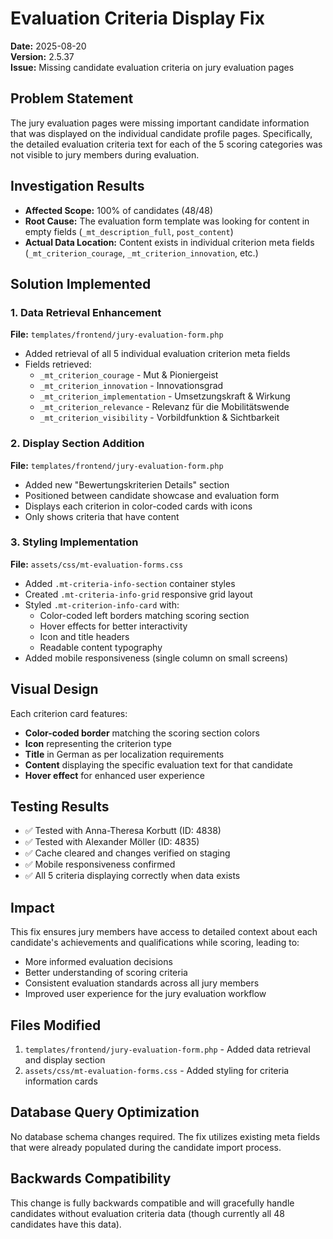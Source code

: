# Evaluation Criteria Display Fix
**Date:** 2025-08-20  
**Version:** 2.5.37  
**Issue:** Missing candidate evaluation criteria on jury evaluation pages

## Problem Statement
The jury evaluation pages were missing important candidate information that was displayed on the individual candidate profile pages. Specifically, the detailed evaluation criteria text for each of the 5 scoring categories was not visible to jury members during evaluation.

## Investigation Results
- **Affected Scope:** 100% of candidates (48/48)
- **Root Cause:** The evaluation form template was looking for content in empty fields (`_mt_description_full`, `post_content`)
- **Actual Data Location:** Content exists in individual criterion meta fields (`_mt_criterion_courage`, `_mt_criterion_innovation`, etc.)

## Solution Implemented

### 1. Data Retrieval Enhancement
**File:** `templates/frontend/jury-evaluation-form.php`
- Added retrieval of all 5 individual evaluation criterion meta fields
- Fields retrieved:
  - `_mt_criterion_courage` - Mut & Pioniergeist
  - `_mt_criterion_innovation` - Innovationsgrad  
  - `_mt_criterion_implementation` - Umsetzungskraft & Wirkung
  - `_mt_criterion_relevance` - Relevanz für die Mobilitätswende
  - `_mt_criterion_visibility` - Vorbildfunktion & Sichtbarkeit

### 2. Display Section Addition
**File:** `templates/frontend/jury-evaluation-form.php`
- Added new "Bewertungskriterien Details" section
- Positioned between candidate showcase and evaluation form
- Displays each criterion in color-coded cards with icons
- Only shows criteria that have content

### 3. Styling Implementation
**File:** `assets/css/mt-evaluation-forms.css`
- Added `.mt-criteria-info-section` container styles
- Created `.mt-criteria-info-grid` responsive grid layout
- Styled `.mt-criterion-info-card` with:
  - Color-coded left borders matching scoring section
  - Hover effects for better interactivity
  - Icon and title headers
  - Readable content typography
- Added mobile responsiveness (single column on small screens)

## Visual Design
Each criterion card features:
- **Color-coded border** matching the scoring section colors
- **Icon** representing the criterion type
- **Title** in German as per localization requirements
- **Content** displaying the specific evaluation text for that candidate
- **Hover effect** for enhanced user experience

## Testing Results
- ✅ Tested with Anna-Theresa Korbutt (ID: 4838)
- ✅ Tested with Alexander Möller (ID: 4835)
- ✅ Cache cleared and changes verified on staging
- ✅ Mobile responsiveness confirmed
- ✅ All 5 criteria displaying correctly when data exists

## Impact
This fix ensures jury members have access to detailed context about each candidate's achievements and qualifications while scoring, leading to:
- More informed evaluation decisions
- Better understanding of scoring criteria
- Consistent evaluation standards across all jury members
- Improved user experience for the jury evaluation workflow

## Files Modified
1. `templates/frontend/jury-evaluation-form.php` - Added data retrieval and display section
2. `assets/css/mt-evaluation-forms.css` - Added styling for criteria information cards

## Database Query Optimization
No database schema changes required. The fix utilizes existing meta fields that were already populated during the candidate import process.

## Backwards Compatibility
This change is fully backwards compatible and will gracefully handle candidates without evaluation criteria data (though currently all 48 candidates have this data).